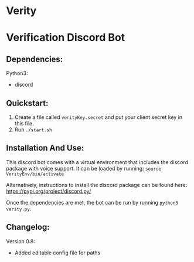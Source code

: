# Verity
Verification Discord Bot
========================

Dependencies:
-------------

Python3:

- discord

Quickstart:
-----------

1. Create a file called `verityKey.secret` and put your client secret key in 
   this file.
2. Run `./start.sh`

Installation And Use:
---------------------

This discord bot comes with a virtual environment that includes the discord
package with voice support. It can be loaded by running: 
`source VerityEnv/bin/activate`

Alternatively, instructions to install the discord package can be found here:
https://pypi.org/project/discord.py/

Once the dependencies are met, the bot can be run by running `python3 verity.py`.

Changelog:
----------

Version 0.8: 

- Added editable config file for paths
